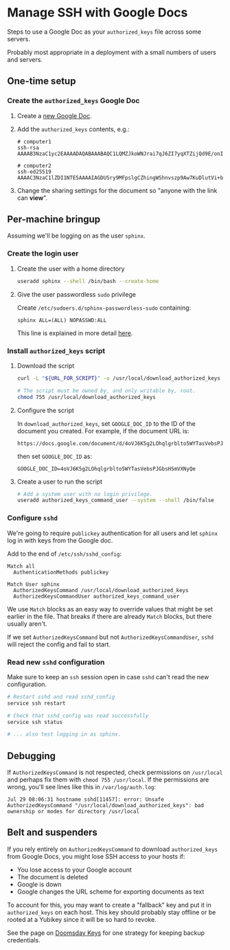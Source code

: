 # Manage SSH with Google Docs

Steps to use a Google Doc as your `authorized_keys` file across some servers.

Probably most appropriate in a deployment with a small numbers of users and servers.

## One-time setup

### Create the `authorized_keys` Google Doc

1.  Create a [new Google Doc](https://docs.new).

2.  Add the `authorized_keys` contents, e.g.:

    ```
    # computer1
    ssh-rsa AAAAB3NzaC1yc2EAAAADAQABAAABAQC1LQMZJkoWNJrai7qJ6ZI7yqXTZijQd9E/onI01dR2bA1Mvrmbz/BL0tJIrwNxVpNCUn9Os4svPy9ITIrkKg6rlxHMwW1D9oEc7grrFaM2jvhaF/GrMKuD1gC+kRYW5eaZqdcP7njRO8+ciwVImb3sw+mSAvSKUcIvHby8yGEVU2I+p3I35YRSSN1KH+BFPQRE/jd0U4Qm1a5ZI5LWL6cUbFLv5OzHp8nun+BNQStxMe6bjHcXJRtH+8LxXs5meTTo/MOUSUgPIFSYlUF1ujHJio02NXJatlWn6t1IbHMm86JAc6uSOvQNUmEB0PbUdAbV8QCS9k84xz7AzpAJC/U3

    # computer2
    ssh-ed25519 AAAAC3NzaC1lZDI1NTE5AAAAIAGDUSry9MFpslgCZhingWShnvszp9Aw7KuDlutVi+bl
    ```

3. Change the sharing settings for the document so "anyone with the link can **view**".

## Per-machine bringup

Assuming we'll be logging on as the user `sphinx`.

### Create the login user

1.  Create the user with a home directory

    ```bash
    useradd sphinx --shell /bin/bash --create-home
    ```

2.  Give the user passwordless `sudo` privilege

    Create `/etc/sudoers.d/sphinx-passwordless-sudo` containing:

    ```
    sphinx ALL=(ALL) NOPASSWD:ALL
    ```

    This line is explained in more detail [here](sudoers.md).

### Install `authorized_keys` script

1.  Download the script

    ```bash
    curl -L "${URL_FOR_SCRIPT}" -o /usr/local/download_authorized_keys

    # The script must be owned by, and only writable by, root.
    chmod 755 /usr/local/download_authorized_keys
    ```

2.  Configure the script

    In `download_authorized_keys`, set `GOOGLE_DOC_ID` to the ID of the document you created. For example, if the document URL is:
    ```
    https://docs.google.com/document/d/4oVJ6K5g2LOhqlgrblto5WYTasVebsPJGbsHSmVXNyQe/edit
    ```

    then set `GOOGLE_DOC_ID` as:
    ```
    GOOGLE_DOC_ID=4oVJ6K5g2LOhqlgrblto5WYTasVebsPJGbsHSmVXNyQe
    ```

3.  Create a user to run the script

    ```bash
    # Add a system user with no login privilege.
    useradd authorized_keys_command_user --system --shell /bin/false
    ```

### Configure `sshd`

We're going to require `publickey` authentication for all users and let `sphinx` log in with keys from the Google doc.

Add to the end of `/etc/ssh/sshd_config`:

```
Match all
  AuthenticationMethods publickey

Match User sphinx
  AuthorizedKeysCommand /usr/local/download_authorized_keys
  AuthorizedKeysCommandUser authorized_keys_command_user
```

We use `Match` blocks as an easy way to override values that might be set earlier in the file. That breaks if there are already `Match` blocks, but there usually aren't.

If we set `AuthorizedKeysCommand` but not `AuthorizedKeysCommandUser`, `sshd` will reject the config and fail to start.

### Read new `sshd` configuration

Make sure to keep an `ssh` session open in case `sshd` can't read the new configuration.

```bash
# Restart sshd and read sshd_config
service ssh restart

# Check that sshd_config was read successfully
service ssh status

# ... also test logging in as sphinx.
```

## Debugging

If `AuthorizedKeysCommand` is not respected, check permissions on `/usr/local` and perhaps fix them with `chmod 755 /usr/local`. If the permissions are wrong, you'll see lines like this in `/var/log/auth.log`:

```
Jul 29 08:06:31 hostname sshd[11457]: error: Unsafe AuthorizedKeysCommand "/usr/local/download_authorized_keys": bad ownership or modes for directory /usr/local
```

## Belt and suspenders

If you rely entirely on `AuthorizedKeysCommand` to download `authorized_keys` from Google Docs, you might lose SSH access to your hosts if:
- You lose access to your Google account
- The document is deleted
- Google is down
- Google changes the URL scheme for exporting documents as text

To account for this, you may want to create a "fallback" key and put it in `authorized_keys` on each host. This key should probably stay offline or be rooted at a Yubikey since it will be so hard to revoke.

See the page on [Doomsday Keys](doomsdaykeys.md) for one strategy for keeping backup credentials.
